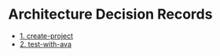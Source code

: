 # Architecture Decision Records

* [1. create-project](0001-create-project.md)
* [2. test-with-ava](0002-test-with-ava.md)